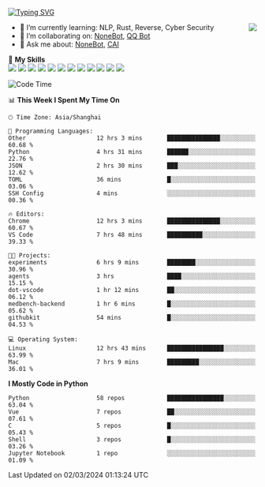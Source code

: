 [![Typing SVG](https://readme-typing-svg.herokuapp.com?size=25&duration=2500&color=8C43EA&vCenter=true&width=200&height=40&lines=Hi+there+%F0%9F%91%8B%F0%9F%8F%BB;I'm+yanyongyu)](https://git.io/typing-svg)

<a href="#">
  <img align="right" src="https://github-readme-stats.vercel.app/api?username=yanyongyu&count_private=true&show_icons=true&bg_color=15,f2f7fd,E0EAFC" />
</a>

- 🌱 I’m currently learning: NLP, Rust, Reverse, Cyber Security
- 👯 I’m collaborating on: [NoneBot](https://github.com/nonebot), [QQ Bot](https://github.com/Mrs4s/go-cqhttp)
- 💬 Ask me about: [NoneBot](https://github.com/nonebot), [CAI](https://github.com/cscs181/CAI)

🌟 **My Skills**  
![](https://img.shields.io/badge/-Python-3e74a2?style=flat-square&logo=Python&logoColor=fff)
![](https://img.shields.io/badge/-TypeScript-3178C6?style=flat-square&logo=TypeScript&logoColor=fff)
![](https://img.shields.io/badge/-Vue-4fc08d?style=flat-square&logo=Vue.js&logoColor=fff)
![](https://img.shields.io/badge/-React-2d98ce?style=flat-square&logo=React&logoColor=fff)
![](https://img.shields.io/badge/-FastAPI-009688?style=flat-square&logo=FastAPI&logoColor=fff)
![](https://img.shields.io/badge/-Linux-000000?style=flat-square&logo=Linux&logoColor=fff)
![](https://img.shields.io/badge/-Docker-2496ED?style=flat-square&logo=Docker&logoColor=fff)
![](https://img.shields.io/badge/-Kubernetes-326CE5?style=flat-square&logo=Kubernetes&logoColor=fff)
![](https://img.shields.io/badge/-GitHub%20Actions-2088FF?style=flat-square&logo=GitHubActions&logoColor=fff)
![](https://img.shields.io/badge/-PostgreSQL-4169E1?style=flat-square&logo=PostgreSQL&logoColor=fff)
![](https://img.shields.io/badge/-Redis-DC382D?style=flat-square&logo=Redis&logoColor=fff)
![](https://img.shields.io/badge/-MongoDB-47A248?style=flat-square&logo=MongoDB&logoColor=fff)

<!--START_SECTION:waka-->
![Code Time](http://img.shields.io/badge/Code%20Time-5%2C863%20hrs%2047%20mins-blue)

📊 **This Week I Spent My Time On** 

```text
🕑︎ Time Zone: Asia/Shanghai

💬 Programming Languages: 
Other                    12 hrs 3 mins       ███████████████░░░░░░░░░░   60.68 % 
Python                   4 hrs 31 mins       ██████░░░░░░░░░░░░░░░░░░░   22.76 % 
JSON                     2 hrs 30 mins       ███░░░░░░░░░░░░░░░░░░░░░░   12.62 % 
TOML                     36 mins             █░░░░░░░░░░░░░░░░░░░░░░░░   03.06 % 
SSH Config               4 mins              ░░░░░░░░░░░░░░░░░░░░░░░░░   00.36 % 

🔥 Editors: 
Chrome                   12 hrs 3 mins       ███████████████░░░░░░░░░░   60.67 % 
VS Code                  7 hrs 48 mins       ██████████░░░░░░░░░░░░░░░   39.33 % 

🐱‍💻 Projects: 
experiments              6 hrs 9 mins        ████████░░░░░░░░░░░░░░░░░   30.96 % 
agents                   3 hrs               ████░░░░░░░░░░░░░░░░░░░░░   15.15 % 
dot-vscode               1 hr 12 mins        ██░░░░░░░░░░░░░░░░░░░░░░░   06.12 % 
medbench-backend         1 hr 6 mins         █░░░░░░░░░░░░░░░░░░░░░░░░   05.62 % 
githubkit                54 mins             █░░░░░░░░░░░░░░░░░░░░░░░░   04.53 % 

💻 Operating System: 
Linux                    12 hrs 43 mins      ████████████████░░░░░░░░░   63.99 % 
Mac                      7 hrs 9 mins        █████████░░░░░░░░░░░░░░░░   36.01 % 
```

**I Mostly Code in Python** 

```text
Python                   58 repos            ████████████████░░░░░░░░░   63.04 % 
Vue                      7 repos             ██░░░░░░░░░░░░░░░░░░░░░░░   07.61 % 
C                        5 repos             █░░░░░░░░░░░░░░░░░░░░░░░░   05.43 % 
Shell                    3 repos             █░░░░░░░░░░░░░░░░░░░░░░░░   03.26 % 
Jupyter Notebook         1 repo              ░░░░░░░░░░░░░░░░░░░░░░░░░   01.09 % 
```




 Last Updated on 02/03/2024 01:13:24 UTC
<!--END_SECTION:waka-->
